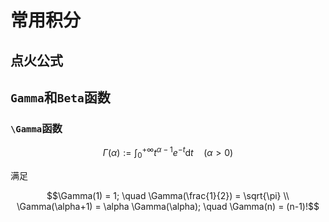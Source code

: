 # 常用积分

## 点火公式
```math
```

## `Gamma`和`Beta`函数

### ``\Gamma``函数
```math
\Gamma(\alpha) := \int_0^{+\infty} t^{\alpha-1} e^{-t} \mathrm{d} t \quad (\alpha > 0)
```
满足

```math
\Gamma(1) = 1; \quad \Gamma(\frac{1}{2}) = \sqrt{\pi} \\
\Gamma(\alpha+1) = \alpha \Gamma(\alpha); \quad \Gamma(n) = (n-1)!
```
